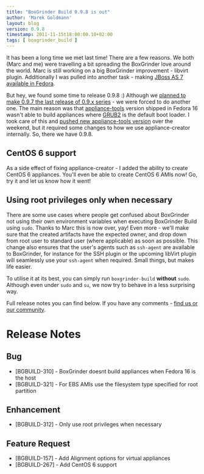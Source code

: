 ```yaml
---
title: "BoxGrinder Build 0.9.8 is out"
author: 'Marek Goldmann'
layout: blog
version: 0.9.8
timestamp: 2011-11-15t18:00:00.10+02:00
tags: [ boxgrinder_build ]
---
```


It has been a long time we met last time! There are a few reasons. We both (Marc and me) were travelling a bit spreading the BoxGrinder love around the world. Marc is still working on a big BoxGrinder improvement - libvirt plugin. Additionally I was pulled into another task - making [JBoss AS 7 available in Fedora](http://fedoraproject.org/wiki/JBossAS7).

But hey, we found some time to release 0.9.8 :) Although we [planned to make 0.9.7 the last release of 0.9.x series](/blog/2011/09/12/boxgrinder-build-0-9-7-and-beyond/) - we were forced to do another one. The main reason was that [appliance-tools](http://thincrust.org/tooling.html) version shipped in Fedora 16 wasn't able to build appliances where [GRUB2](http://www.gnu.org/software/grub/) is the default boot loader. I took care of this and [pushed new appliance-tools version](https://admin.fedoraproject.org/updates/FEDORA-2011-15799) over the weekend, but it required some changes to how we use appliance-creator internally. So, there we have 0.9.8.

## CentOS 6 support

As a side effect of fixing appliance-creator - I added the ability to create CentOS 6 appliances. You'll even be able to create CentOS 6 AMIs now! Go, try it and let us know how it went!

## Using root privileges only when necessary

There are some use cases where people get confused about BoxGrinder not using their own environment variables when executing BoxGrinder Build using `sudo`. Thanks to Marc this is now over, yay! Even more - we'll make sure that the created artifacts have the expected owner, and drop down from root user to standard user (where applicable) as soon as possible.  This change also ensures that the user's agents such as `ssh-agent` are available to BoxGrinder, for instance for the SSH plugin or the upcoming libVirt plugin will seamlessly use your `ssh-agent` when required. Small things, but makes life easier.

To utilise it at its best, you can simply run `boxgrinder-build` **without** `sudo`. Although even under `sudo` and `su`, we now try to behave in a less surprising way.  

Full release notes you can find below. If you have any comments - [find us or our community](/community/).

# Release Notes

## Bug

* [BGBUILD-310] - BoxGrinder doesnt build appliances when Fedora 16 is the host
* [BGBUILD-321] - For EBS AMIs use the filesystem type specified for root partition

## Enhancement

* [BGBUILD-312] - Only use root privileges when necessary

## Feature Request

* [BGBUILD-157] - Add Alignment options for virtual appliances
* [BGBUILD-267] - Add CentOS 6 support

